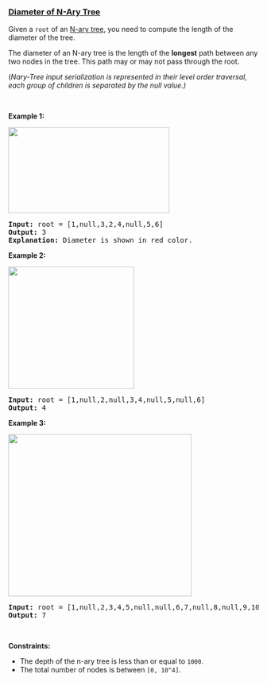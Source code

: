 ### [Diameter of N-Ary Tree](https://leetcode.com/problems/diameter-of-n-ary-tree)

<p>Given a&nbsp;<code>root</code>&nbsp;of an <a href="https://leetcode.com/articles/introduction-to-n-ary-trees/">N-ary tree</a>,&nbsp;you need to compute the length of the diameter of the tree.</p>

<p>The diameter of an N-ary tree is the length of the&nbsp;<strong>longest</strong>&nbsp;path between any two nodes in the&nbsp;tree. This path may or may not pass through the root.</p>

<p>(<em>Nary-Tree input serialization&nbsp;is represented in their level order traversal, each group of children is separated by the null value.)</em></p>

<p>&nbsp;</p>
<p><strong>Example 1:</strong></p>

<p><img alt="" src="https://assets.leetcode.com/uploads/2020/07/19/sample_2_1897.png" style="width: 324px; height: 173px;" /></p>

<pre>
<strong>Input:</strong> root = [1,null,3,2,4,null,5,6]
<strong>Output:</strong> 3
<strong>Explanation: </strong>Diameter is shown in red color.</pre>

<p><strong>Example 2:</strong></p>

<p><strong><img alt="" src="https://assets.leetcode.com/uploads/2020/07/19/sample_1_1897.png" style="width: 253px; height: 246px;" /></strong></p>

<pre>
<strong>Input:</strong> root = [1,null,2,null,3,4,null,5,null,6]
<strong>Output:</strong> 4
</pre>

<p><strong>Example 3:</strong></p>

<p><img alt="" src="https://assets.leetcode.com/uploads/2020/07/19/sample_3_1897.png" style="width: 369px; height: 326px;" /></p>

<pre>
<strong>Input:</strong> root = [1,null,2,3,4,5,null,null,6,7,null,8,null,9,10,null,null,11,null,12,null,13,null,null,14]
<strong>Output:</strong> 7
</pre>

<p>&nbsp;</p>
<p><strong>Constraints:</strong></p>

<ul>
	<li>The depth of the n-ary tree is less than or equal to <code>1000</code>.</li>
	<li>The total number of nodes is between <code>[0,&nbsp;10^4]</code>.</li>
</ul>